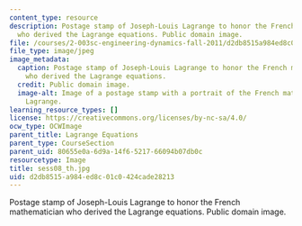 ```yaml
---
content_type: resource
description: Postage stamp of Joseph-Louis Lagrange to honor the French mathematician
  who derived the Lagrange equations. Public domain image.
file: /courses/2-003sc-engineering-dynamics-fall-2011/d2db8515a984ed8c01c0424cade28213_sess08_th.jpg
file_type: image/jpeg
image_metadata:
  caption: Postage stamp of Joseph-Louis Lagrange to honor the French mathematician
    who derived the Lagrange equations.
  credit: Public domain image.
  image-alt: Image of a postage stamp with a portrait of the French mathematician
    Lagrange.
learning_resource_types: []
license: https://creativecommons.org/licenses/by-nc-sa/4.0/
ocw_type: OCWImage
parent_title: Lagrange Equations
parent_type: CourseSection
parent_uid: 80655e0a-6d9a-14f6-5217-66094b07db0c
resourcetype: Image
title: sess08_th.jpg
uid: d2db8515-a984-ed8c-01c0-424cade28213
---
```

Postage stamp of Joseph-Louis Lagrange to honor the French mathematician who derived the Lagrange equations. Public domain image.